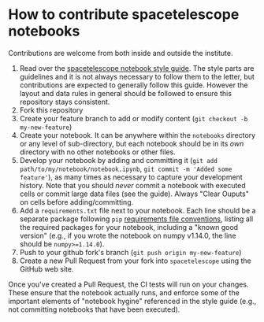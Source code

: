 # How to contribute spacetelescope notebooks

Contributions are welcome from both inside and outside the institute.

1. Read over the [spacetelescope notebook style guide](https://github.com/spacetelescope/style-guides/blob/master/guides/jupyter-notebooks.md). The style parts are guidelines and it is not always necessary to follow them to the letter, but contributions are expected to generally follow this guide.  However the layout and data rules in general should be followed to ensure this repository stays consistent.
2. Fork this repository
3. Create your feature branch to add or modify content (`git checkout -b my-new-feature`)
4. Create your notebook. It can be anywhere within the `notebooks` directory or any level of sub-directory, but each notebook should be in its *own* directory with no other notebooks or other files.
5. Develop your notebook by adding and committing it (`git add path/to/my/notebook/notebook.ipynb`,  `git commit -m 'Added some feature'`), as many times as necessary to capture your development history.  Note that you should *never* commit a notebook with executed cells or commit large data files (see the guide).  Always "Clear Ouputs" on cells before adding/committing.
6.  Add a ``requirements.txt`` file next to your notebook.  Each line should be a separate package following `pip` [requirements file conventions](https://pip.pypa.io/en/stable/reference/pip_install/#requirement-specifiers), listing all the required packages for your notebook, including a "known good version" (e.g., if you wrote the notebook on numpy v1.14.0, the line should be ``numpy>=1.14.0``).
7. Push to your github fork's branch (`git push origin my-new-feature`)
8. Create a new Pull Request from your fork into `spacetelescope` using the GitHub web site.

Once you've created a Pull Request, the CI tests will run on your changes.  These ensure that the notebook actually runs, and enforce some of the important elements of "notebook hygine" referenced in the style guide (e.g., not committing notebooks that have been executed).
